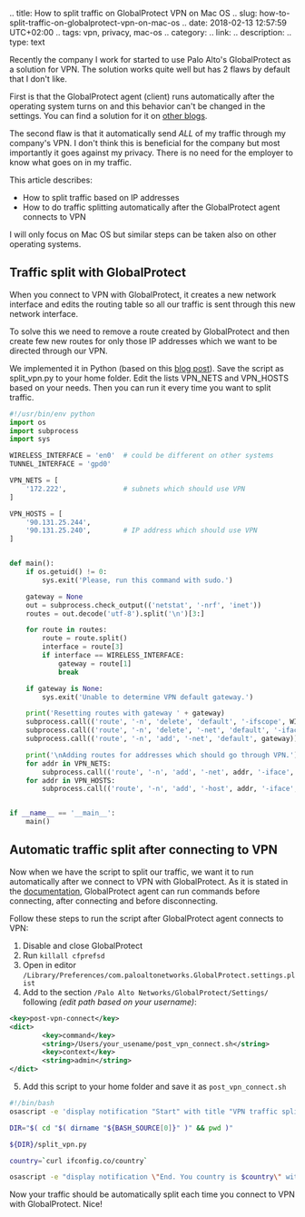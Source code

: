.. title: How to split traffic on GlobalProtect VPN on Mac OS
.. slug: how-to-split-traffic-on-globalprotect-vpn-on-mac-os
.. date: 2018-02-13 12:57:59 UTC+02:00
.. tags: vpn, privacy, mac-os
.. category: 
.. link: 
.. description: 
.. type: text

Recently the company I work for started to use Palo Alto's GlobalProtect as a solution for VPN.
The solution works quite well but has 2 flaws by default that I don't like.

<!-- TEASER_END -->

First is that the GlobalProtect agent (client) runs automatically after the operating system turns on
and this behavior can't be changed in the settings. You can find a solution for it on 
[other blogs](http://richddean.com/post/147155656349/stopautostartglobalprotectvpn).

The second flaw is that it automatically send *ALL* of my traffic through my company's VPN.
I don't think this is beneficial for the company but most importantly it goes against my privacy.
There is no need for the employer to know what goes on in my traffic.

This article describes:

* How to split traffic based on IP addresses
* How to do traffic splitting automatically after the GlobalProtect agent connects to VPN

I will only focus on Mac OS but similar steps can be taken also on other operating systems.

Traffic split with GlobalProtect
--------------------------------
When you connect to VPN with GlobalProtect, it creates a new network interface
and edits the routing table so all our traffic is sent through this new network interface.

To solve this we need to remove a route created by GlobalProtect and then create
few new routes for only those IP addresses which we want to be directed through our VPN.

We implemented it in Python (based on this [blog post](https://www.shadabahmed.com/blog/2013/08/11/split-tunneling-vpn-routing-table)).
Save the script as split_vpn.py to your home folder.
Edit the lists VPN_NETS and VPN_HOSTS based on your needs. Then you can run it every time
you want to split traffic.

```python
#!/usr/bin/env python
import os
import subprocess
import sys

WIRELESS_INTERFACE = 'en0'	# could be different on other systems
TUNNEL_INTERFACE = 'gpd0'

VPN_NETS = [
    '172.222',				# subnets which should use VPN
]

VPN_HOSTS = [
    '90.131.25.244',
    '90.131.25.240',        # IP address which should use VPN
]


def main():
    if os.getuid() != 0:
        sys.exit('Please, run this command with sudo.')

    gateway = None
    out = subprocess.check_output(('netstat', '-nrf', 'inet'))
    routes = out.decode('utf-8').split('\n')[3:]

    for route in routes:
        route = route.split()
        interface = route[3]
        if interface == WIRELESS_INTERFACE:
            gateway = route[1]
            break

    if gateway is None:
        sys.exit('Unable to determine VPN default gateway.')

    print('Resetting routes with gateway ' + gateway)
    subprocess.call(('route', '-n', 'delete', 'default', '-ifscope', WIRELESS_INTERFACE))
    subprocess.call(('route', '-n', 'delete', '-net', 'default', '-iface', TUNNEL_INTERFACE))
    subprocess.call(('route', '-n', 'add', '-net', 'default', gateway))

    print('\nAdding routes for addresses which should go through VPN.')
    for addr in VPN_NETS:
        subprocess.call(('route', '-n', 'add', '-net', addr, '-iface', TUNNEL_INTERFACE))
    for addr in VPN_HOSTS:
        subprocess.call(('route', '-n', 'add', '-host', addr, '-iface', TUNNEL_INTERFACE))


if __name__ == '__main__':
    main()
```


Automatic traffic split after connecting to VPN
-----------------------------------------------
Now when we have the script to split our traffic, we want it to run automatically
after we connect to VPN with GlobalProtect.
As it is stated in the [documentation](https://www.paloaltonetworks.com/documentation/80/globalprotect/globalprotect-admin-guide/globalprotect-clients/deploy-agent-settings-transparently/deploy-agent-settings-to-mac-clients/deploy-scripts-using-the-mac-plist),
GlobalProtect agent can run commands
before connecting, after connecting and before disconnecting.

Follow these steps to run the script after GlobalProtect agent connects to VPN:

1. Disable and close GlobalProtect
2. Run `killall cfprefsd`
3. Open in editor `/Library/Preferences/com.paloaltonetworks.GlobalProtect.settings.plist`
4. Add to the section `/Palo Alto Networks/GlobalProtect/Settings/` following *(edit path based on your username)*:
```xml
<key>post-vpn-connect</key>
<dict>
        <key>command</key>
        <string>/Users/your_usename/post_vpn_connect.sh</string>
        <key>context</key>
        <string>admin</string>
</dict>
```
5. Add this script to your home folder and save it as `post_vpn_connect.sh`

```bash
#!/bin/bash
osascript -e 'display notification "Start" with title "VPN traffic split"'

DIR="$( cd "$( dirname "${BASH_SOURCE[0]}" )" && pwd )"

${DIR}/split_vpn.py

country=`curl ifconfig.co/country`

osascript -e "display notification \"End. You country is $country\" with title \"VPN traffic split\""
```


Now your traffic should be automatically split each time you connect to VPN with GlobalProtect. Nice!
